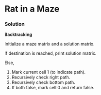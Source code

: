 # Rat in a Maze

### Solution

**Backtracking**

Initialize a maze matrix and a solution matrix.

If destination is reached, print solution matrix.

Else,

1. Mark current cell 1 (to indicate path).
2. Recursively check right path.
3. Recursively check bottom path.
4. If both false, mark cell 0 and return false.
